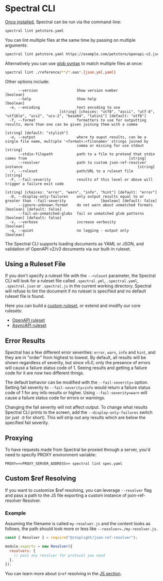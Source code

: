 # Spectral CLI

[Once installed](../getting-started/2-installation.md), Spectral can be run via the command-line:

```bash
spectral lint petstore.yaml
```

You can lint multiple files at the same time by passing on multiple arguments:

```bash
spectral lint petstore.yaml https://example.com/petstore/openapi-v2.json https://example.com/todos/openapi-v3.json
```

Alternatively you can use [glob syntax](https://github.com/mrmlnc/fast-glob#basic-syntax) to match multiple files at once:

```bash
spectral lint ./reference/**/*.oas*.{json,yml,yaml}
```

Other options include:

```text
      --version                  Show version number                                                                          [boolean]
      --help                     Show help                                                                                    [boolean]
  -e, --encoding                 text encoding to use
                         [string] [choices: "utf8", "ascii", "utf-8", "utf16le", "ucs2", "ucs-2", "base64", "latin1"] [default: "utf8"]
  -f, --format                   formatters to use for outputting results, more than one can be given joining them with a comma
                                                                                                          [string] [default: "stylish"]
  -o, --output                   where to ouput results, can be a single file name, multiple '<format>:<filename>' strings joined by
                                 comma or missing for use stdout                                                               [string]
      --stdin-filepath           path to a file to pretend that stdin comes from                                               [string]
      --resolver                 path to custom json-ref-resolver instance                                                     [string]
  -r, --ruleset                  path/URL to a ruleset file                                                                    [string]
  -F, --fail-severity            results of this level or above will trigger a failure exit code
                                                                 [string] [choices: "error", "warn", "info", "hint"] [default: "error"]
  -D, --display-only-failures    only output results equal to or greater than --fail-severity                [boolean] [default: false]
      --ignore-unknown-format    do not warn about unmatched formats                                         [boolean] [default: false]
      --fail-on-unmatched-globs  fail on unmatched glob patterns                                             [boolean] [default: false]
  -v, --verbose                  increase verbosity                                                                           [boolean]
  -q, --quiet                    no logging - output only                                                                     [boolean]
```

The Spectral CLI supports loading documents as YAML or JSON, and validation of OpenAPI v2/v3 documents via our built-in ruleset.

## Using a Ruleset File

If you don't specify a ruleset file with the `--ruleset` parameter, the Spectral CLI will look for a ruleset file called `.spectral.yml`, `.spectral.yaml`, `.spectral.json` or `.spectral.js` in the current working directory.
Spectral will refuse to lint the document if no ruleset is specified and no default ruleset file is found.

Here you can build a [custom ruleset](../getting-started/3-rulesets.md), or extend and modify our core rulesets:

- [OpenAPI ruleset](../reference/openapi-rules.md)
- [AsyncAPI ruleset](../reference/asyncapi-rules.md)

## Error Results

Spectral has a few different error severities: `error`, `warn`, `info` and `hint`, and they are in "order" from highest to lowest. By default, all results will be shown regardless of severity, but since v5.0, only the presence of errors will cause a failure status code of 1. Seeing results and getting a failure code for it are now two different things.

The default behavior can be modified with the `--fail-severity=` option. Setting fail severity to `--fail-severity=info` would return a failure status code of 1 for any info results or higher. Using `--fail-severity=warn` will cause a failure status code for errors or warnings.

Changing the fail severity will not affect output. To change what results Spectral CLI prints to the screen, add the `--display-only-failures` switch (or just `-D` for short). This will strip out any results which are below the specified fail severity.

## Proxying

To have requests made from Spectral be proxied through a server, you'd need to specify PROXY environment variable:

`PROXY=<<PROXY_SERVER_ADDRESS>> spectral lint spec.yaml`

## Custom \$ref Resolving

If you want to customize \$ref resolving, you can leverage `--resolver` flag and pass a path to the JS file exporting a custom instance of json-ref-resolver Resolver.

### Example

Assuming the filename is called `my-resolver.js` and the content looks as follows, the path should look more or less like `--resolver=./my-resolver.js`.

```js
const { Resolver } = require("@stoplight/json-ref-resolver");

module.exports = new Resolver({
  resolvers: {
    // pass any resolver for protocol you need
  },
});
```

You can learn more about `$ref` resolving in the [JS section](./3-javascript.md#using-a-custom-resolver).
